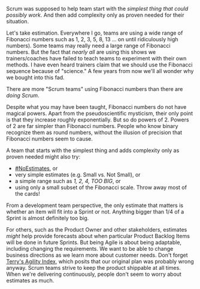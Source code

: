 Scrum was supposed to help team start with the *simplest thing that could possibly work*.  And then add complexity only as proven needed for their situation. 

Let's take estimation.  Everywhere I go, teams are using a wide range of Fibonacci numbers such as 1, 2, 3, 5, 8, 13 ... on until ridiculously high numbers). Some teams may really need a large range of Fibonacci numbers.  But the fact that *nearly all* are using this shows we trainers/coaches have failed to teach teams to experiment with their own methods.  I have even heard trainers claim that we should use the Fibonacci sequence because of "science."  A few years from now we'll all wonder why we bought into this fad.

There are more "Scrum teams" using Fibonacci numbers than there are *doing Scrum*.

Despite what you may have been taught, Fibonacci numbers do not have magical powers.  Apart from the pseudoscientific mysticism, their only point is that they increase roughly exponentially.  But so do powers of 2. Powers of 2 are far simpler than Fibonacci numbers.  People who know binary recognize them as round numbers, without the illusion of precision that Fibonacci numbers seem to cause.  

A team that starts with the simplest thing and adds complexity only as proven needed might also try:
* [#NoEstimates](https://twitter.com/hashtag/NoEstimates?src=hash), or
* very simple estimates (e.g. Small vs. Not Small), or
* a simple range such as *1, 2, 4, TOO BIG*, or
* using only a small subset of the Fibonacci scale.  Throw away most of the cards!

From a development team perspective, the only estimate that matters is whether an item will fit into a Sprint or not.  Anything bigger than 1/4 of a Sprint is almost definitely too big.  

For others, such as the Product Owner and other stakeholders, estimates *might* help provide forecasts about when particular Product Backlog Items will be done in future Sprints.  But being Agile is about being adaptable, including changing the requirements.  We want to be able to change business directions as we learn more about customer needs.  Don't forget [Terry's Agility Index](https://less.works/blog/courses/2016/04/19/terry-agility-index.html), which posits that our original plan was probably wrong anyway.  Scrum teams strive to keep the product shippable at all times.  When we're delivering continuously, people don't seem to worry about estimates as much.